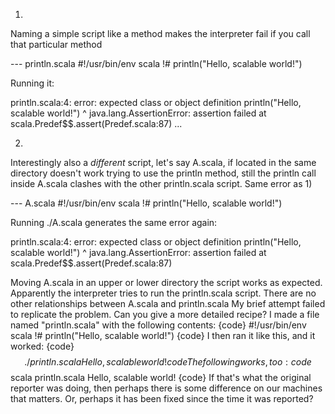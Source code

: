 1)

Naming a simple script like a method makes the interpreter fail if you call that particular method

--- println.scala
#!/usr/bin/env scala
!#
println("Hello, scalable world!")

Running it:

println.scala:4: error: expected class or object definition
println("Hello, scalable world!")
^
java.lang.AssertionError: assertion failed
at scala.Predef$$.assert(Predef.scala:87)
...


2)

Interestingly also a *different* script, let's say A.scala, if located in the same directory doesn't work trying to use the println method, still the println call inside A.scala clashes with the other println.scala script. Same error as 1)

--- A.scala
#!/usr/bin/env scala
!#
println("Hello, scalable world!")

Running ./A.scala generates the same error again:

println.scala:4: error: expected class or object definition
println("Hello, scalable world!")
^
java.lang.AssertionError: assertion failed
at scala.Predef$$.assert(Predef.scala:87)

Moving A.scala in an upper or lower directory the script works as expected. Apparently the interpreter tries to run the println.scala script. There are no other relationships between A.scala and println.scala
My brief attempt failed to replicate the problem. Can you give a more detailed recipe? I made a file named "println.scala" with the following contents:
{code}
#!/usr/bin/env scala
!#
println("Hello, scalable world!")
{code}
I then ran it like this, and it worked:
{code}
$$ ./println.scala 
Hello, scalable world!
{code}
The following works, too:
{code}
$$ scala println.scala 
Hello, scalable world!
{code}
If that's what the original reporter was doing, then perhaps there is some difference on our machines that matters. Or, perhaps it has been fixed since the time it was reported?
